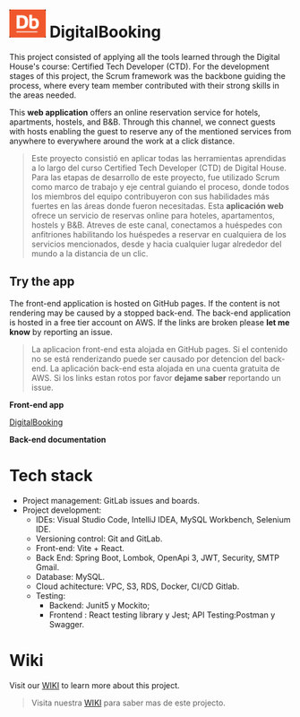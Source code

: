 # <img src="src/logoDb.png"  width="65" height="50"> DigitalBooking

This project consisted of applying all the tools learned through the Digital House's course: Certified Tech Developer (CTD). For the development stages of this project, the Scrum framework was the backbone guiding the process, where every team member contributed with their strong skills in the areas needed.

This **web application** offers an online reservation service for hotels, apartments, hostels, and  B&B. Through this channel, we connect guests with hosts enabling the guest to reserve any of the mentioned services from anywhere to everywhere around the work at a click distance.

>Este proyecto consistió en aplicar todas las herramientas aprendidas a lo largo del curso Certified Tech Developer (CTD) de Digital House. Para las etapas de desarrollo de este proyecto, fue utilizado Scrum como marco de trabajo y eje central guiando el proceso, donde todos los miembros del equipo contribuyeron con sus habilidades más fuertes en las áreas donde fueron necesitadas. Esta **aplicación web** ofrece un servicio de reservas online para hoteles, apartamentos, hostels y B&B. Atreves de este canal, conectamos a huéspedes con anfitriones habilitando los huéspedes a reservar en cualquiera de los servicios mencionados, desde y hacia cualquier lugar alrededor del mundo a la distancia de un clic.

## Try the app
The front-end application is hosted on GitHub pages. If the content is not rendering may be caused by a stopped back-end.
The back-end application is hosted in a free tier account on AWS. If the links are broken please **let me know** by reporting an issue.
>La aplicacion front-end esta alojada en GitHub pages. Si el contenido no se está renderizando puede ser causado por detencion del back-end. La aplicación back-end esta alojada en una cuenta gratuita de AWS. Si los links estan rotos por favor **dejame saber** reportando un issue.

**Front-end app**

[DigitalBooking](https://jorgsierra.github.io/DigitalBooking/)

**Back-end documentation**


# Tech stack
- Project management: GitLab issues and boards.
- Project development:
	- IDEs: Visual Studio Code, IntelliJ IDEA, MySQL Workbench, Selenium IDE.
	- Versioning control: Git and GitLab.
	- Front-end: Vite + React.
	- Back End: Spring Boot, Lombok, OpenApi 3, JWT, Security, SMTP Gmail.
	- Database: MySQL.
	- Cloud achitecture: VPC, S3, RDS, Docker, CI/CD Gitlab.
	- Testing: 
		- Backend: Junit5 y Mockito; 
		- Frontend : React testing library y Jest; API Testing:Postman y Swagger.

# Wiki
Visit our [WIKI](https://github.com/JorgSierra/DigitalBooking/wiki) to learn more about this project.
>Visita nuestra [WIKI](https://github.com/JorgSierra/DigitalBooking/wiki) para saber mas de este projecto.
